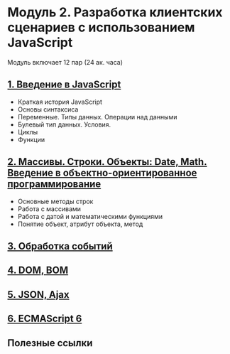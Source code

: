 # Модуль 2. Разработка клиентских сценариев с использованием JavaScript

Модуль включает 12 пар (24 ак. часа)

## [1. Введение в JavaScript](lesson01)

* Краткая история JavaScript
* Основы синтаксиса
* Переменные. Типы данных. Операции над данными
* Булевый тип данных. Условия.
* Циклы
* Функции

## [2. Массивы. Строки. Объекты: Date, Math. Введение в объектно-ориентированное программирование](lesson02)

* Основные методы строк
* Работа с массивами
* Работа с датой и математическими функциями
* Понятие объект, атрибут объекта, метод

## [3. Обработка событий](lesson03)

## [4. DOM, BOM](lesson04)

## [5. JSON, Ajax](lesson05)

## [6. ECMAScript 6](lesson06)

## Полезные ссылки
